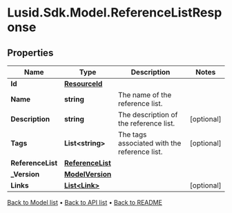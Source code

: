 # Lusid.Sdk.Model.ReferenceListResponse

## Properties

Name | Type | Description | Notes
------------ | ------------- | ------------- | -------------
**Id** | [**ResourceId**](ResourceId.md) |  | 
**Name** | **string** | The name of the reference list. | 
**Description** | **string** | The description of the reference list. | [optional] 
**Tags** | **List&lt;string&gt;** | The tags associated with the reference list. | [optional] 
**ReferenceList** | [**ReferenceList**](ReferenceList.md) |  | 
**_Version** | [**ModelVersion**](ModelVersion.md) |  | 
**Links** | [**List&lt;Link&gt;**](Link.md) |  | [optional] 

[Back to Model list](../README.md#documentation-for-models) &#8226; [Back to API list](../README.md#documentation-for-api-endpoints) &#8226; [Back to README](../README.md)

